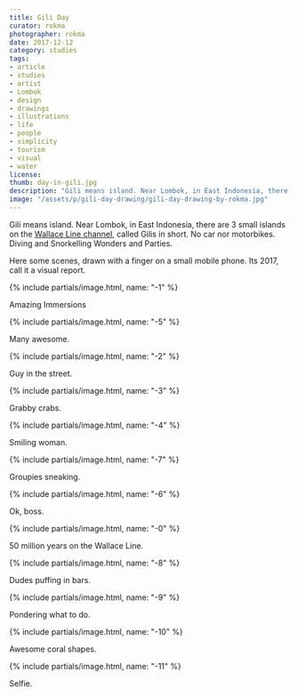 ```yaml
---
title: Gili Day
curator: rokma
photographer: rokma
date: 2017-12-12
category: studies
tags:
- article
- studies
- artist
- Lombok
- design
- drawings
- illustrations
- life
- people
- simplicity
- tourism
- visual
- water
license:
thumb: day-in-gili.jpg
description: "Gili means island. Near Lombok, in East Indonesia, there are 3 small islands on the Wallace Line channel, called Gilis in short. No car nor motorbikes. Diving and Snorkelling Wonders and Parties. Here some scenes, drawn with a finger on a small mobile phone. Its 2017, call it a visual report."
image: "/assets/p/gili-day-drawing/gili-day-drawing-by-rokma.jpg"
---
```


Gili means island. Near Lombok, in East Indonesia, there are 3 small islands on the [Wallace Line channel](https://en.wikipedia.org/wiki/Wallace_Line), called Gilis in short. No car nor motorbikes. Diving and Snorkelling Wonders and Parties.

Here some scenes, drawn with a finger on a small mobile phone. Its 2017, call it a visual report.

{% include partials/image.html, name: "-1" %}

Amazing Immersions

{% include partials/image.html, name: "-5" %}

Many awesome.

{% include partials/image.html, name: "-2" %}

Guy in the street.

{% include partials/image.html, name: "-3" %}

Grabby crabs.

{% include partials/image.html, name: "-4" %}

Smiling woman.

{% include partials/image.html, name: "-7" %}

Groupies sneaking.

{% include partials/image.html, name: "-6" %}

Ok, boss.

{% include partials/image.html, name: "-0" %}

50 million years on the Wallace Line.

{% include partials/image.html, name: "-8" %}

Dudes puffing in bars.

{% include partials/image.html, name: "-9" %}

Pondering what to do.

{% include partials/image.html, name: "-10" %}

Awesome coral shapes.

{% include partials/image.html, name: "-11" %}

Selfie.
